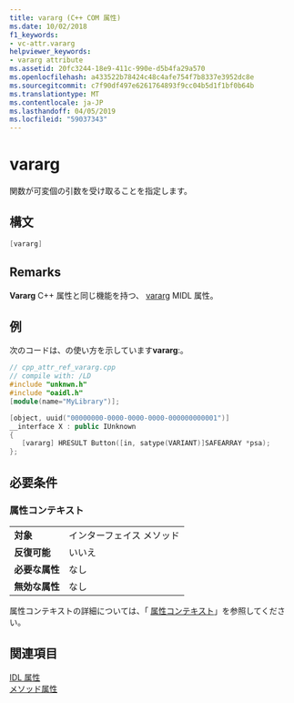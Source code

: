 ```yaml
---
title: vararg (C++ COM 属性)
ms.date: 10/02/2018
f1_keywords:
- vc-attr.vararg
helpviewer_keywords:
- vararg attribute
ms.assetid: 20fc3244-18e9-411c-990e-d5b4fa29a570
ms.openlocfilehash: a433522b78424c48c4afe754f7b8337e3952dc8e
ms.sourcegitcommit: c7f90df497e6261764893f9cc04b5d1f1bf0b64b
ms.translationtype: MT
ms.contentlocale: ja-JP
ms.lasthandoff: 04/05/2019
ms.locfileid: "59037343"
---
```

# <a name="vararg"></a>vararg

関数が可変個の引数を受け取ることを指定します。

## <a name="syntax"></a>構文

```cpp
[vararg]
```

## <a name="remarks"></a>Remarks

**Vararg** C++ 属性と同じ機能を持つ、 [vararg](/windows/desktop/Midl/vararg) MIDL 属性。

## <a name="example"></a>例

次のコードは、の使い方を示しています**vararg**:。

```cpp
// cpp_attr_ref_vararg.cpp
// compile with: /LD
#include "unknwn.h"
#include "oaidl.h"
[module(name="MyLibrary")];

[object, uuid("00000000-0000-0000-0000-000000000001")]
__interface X : public IUnknown
{
   [vararg] HRESULT Button([in, satype(VARIANT)]SAFEARRAY *psa);
};
```

## <a name="requirements"></a>必要条件

### <a name="attribute-context"></a>属性コンテキスト

|||
|-|-|
|**対象**|インターフェイス メソッド|
|**反復可能**|いいえ|
|**必要な属性**|なし|
|**無効な属性**|なし|

属性コンテキストの詳細については、「 [属性コンテキスト](cpp-attributes-com-net.md#contexts)」を参照してください。

## <a name="see-also"></a>関連項目

[IDL 属性](idl-attributes.md)<br/>
[メソッド属性](method-attributes.md)